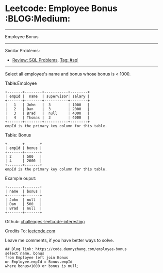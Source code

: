 # Leetcode: Employee Bonus     :BLOG:Medium:


---

Employee Bonus  

---

Similar Problems:  
-   [Review: SQL Problems](https://code.dennyzhang.com/review-sql), [Tag: #sql](https://code.dennyzhang.com/tag/sql)

---

Select all employee's name and bonus whose bonus is < 1000.  

Table:Employee  

    +-------+--------+-----------+--------+
    | empId |  name  | supervisor| salary |
    +-------+--------+-----------+--------+
    |   1   | John   |  3        | 1000   |
    |   2   | Dan    |  3        | 2000   |
    |   3   | Brad   |  null     | 4000   |
    |   4   | Thomas |  3        | 4000   |
    +-------+--------+-----------+--------+
    empId is the primary key column for this table.

Table: Bonus  

    +-------+-------+
    | empId | bonus |
    +-------+-------+
    | 2     | 500   |
    | 4     | 2000  |
    +-------+-------+
    empId is the primary key column for this table.

Example ouput:  

    +-------+-------+
    | name  | bonus |
    +-------+-------+
    | John  | null  |
    | Dan   | 500   |
    | Brad  | null  |
    +-------+-------+

Github: [challenges-leetcode-interesting](https://github.com/DennyZhang/challenges-leetcode-interesting/tree/master/employee-bonus)  

Credits To: [leetcode.com](https://leetcode.com/problems/employee-bonus/description/)  

Leave me comments, if you have better ways to solve.  

    ## Blog link: https://code.dennyzhang.com/employee-bonus
    select name, bonus
    from Employee left join Bonus
    on Employee.empId = Bonus.empId
    where bonus<1000 or bonus is null;